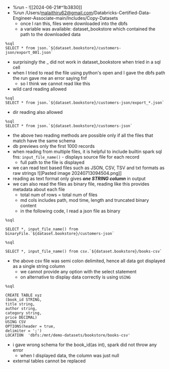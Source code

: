 - %run - ![[2024-06-21#^1b3830]]
- %run /Users/malaithiru62@gmail.com/Databricks-Certified-Data-Engineer-Associate-main/Includes/Copy-Datasets
	- once I ran this, files were downloaded into the dbfs
	- a variable was available: dataset_bookstore which contained the path to the downloaded data
```
%sql
SELECT * from json.`${dataset.bookstore}/customers-json/export_001.json`
```
- surprisingly the \_ did not work in dataset_bookstore when tried in a sql cell
- when I tried to read the file using python's open and I gave the dbfs path the run gave me an error saying fnf
	- so I think we cannot read like this
- wild card reading allowed
```
%sql
SELECT * from json.`${dataset.bookstore}/customers-json/export_*.json`
```
- dir reading also allowed
```
%sql
SELECT * from json.`${dataset.bookstore}/customers-json`
```
- the above two reading methods are possible only if all the files that match have the same schema
- db previews only the first 1000 records
- when reading from multiple files, it is helpful to include builtin spark sql fns: `input_file_name()` - displays source file for each record
	- full path to the file is displayed
- we can read text based files such as JSON, CSV, TSV and txt formats as raw strings
![[Pasted image 20240713094504.png]]
- reading as text format only gives ***one STRING column*** in output
- we can also read the files as binary file, reading like this provides metadata about each file
	- total num of rows = total num of files
	- md cols includes path, mod time, length and truncated binary content
	- in the following code, I read a json file as binary
```
%sql

SELECT *, input_file_name() from binaryFile.`${dataset.bookstore}/customers-json`
```

```
%sql

SELECT *, input_file_name() from csv.`${dataset.bookstore}/books-csv`
```
- the above csv file was semi colon delimited, hence all data got displayed as a single string column
	- we cannot provide any option with the select statement
	- on alternative to display data correctly is using `USING`

```
%sql

CREATE TABLE xyz
(book_id STRING,
title string,
author string,
category string,
price DECIMAL)
USING CSV
OPTIONS(header = true,
delimiter = ';')
LOCATION  'dbfs:/mnt/demo-datasets/bookstore/books-csv'
```

- i gave wrong schema for the book_id(as int), spark did not throw any error
	- when I displayed data, the column was just null
- external tables cannot be replaced